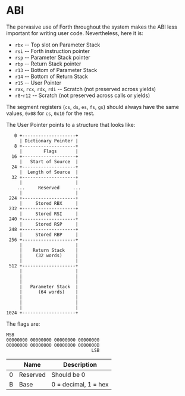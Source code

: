 ABI
===

The pervasive use of Forth throughout the system makes the ABI less important for writing user code. Nevertheless, here it is:

-	`rbx` -- Top slot on Parameter Stack
-	`rsi` -- Forth instruction pointer
-	`rsp` -- Parameter Stack pointer
-	`rbp` -- Return Stack pointer
-	`r13` -- Bottom of Parameter Stack
-	`r14` -- Bottom of Return Stack
-	`r15` -- User Pointer
-	`rax`, `rcx`, `rdx`, `rdi` -- Scratch (not preserved across yields)
-	`r8`\-`r12` -- Scratch (not preserved across calls or yields)

The segment registers (`cs`, `ds`, `es`, `fs`, `gs`) should always have the same values, `0x08` for `cs`, `0x10` for the rest.

The User Pointer points to a structure that looks like:

```
   0 +--------------------+
     | Dictionary Pointer |
   8 +--------------------+
     |        Flags       |
  16 +--------------------+
     |   Start of Source  |
  24 +--------------------+
     |  Length of Source  |
  32 +--------------------+
     |                    |
    ...     Reserved     ...
     |                    |
 224 +--------------------+
     |     Stored RBX     |
 232 +--------------------+
     |     Stored RSI     |
 240 +--------------------+
     |     Stored RSP     |
 248 +--------------------+
     |     Stored RBP     |
 256 +--------------------+
     |                    |
     |    Return Stack    |
     |     (32 words)     |
     |                    |
 512 +--------------------+
     |                    |
     |                    |
     |                    |
     |   Parameter Stack  |
     |      (64 words)    |
     |                    |
     |                    |
     |                    |
1024 +--------------------+
```

The flags are:

```
MSB
00000000 00000000 00000000 00000000
00000000 00000000 00000000 0000000B
                                LSB
```

|   | Name     | Description          |
|---|----------|----------------------|
| 0 | Reserved | Should be 0          |
| B | Base     | 0 = decimal, 1 = hex |

